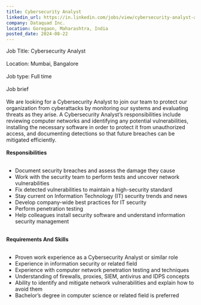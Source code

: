 ```yaml
---
title: Cybersecurity Analyst
linkedin_url: https://in.linkedin.com/jobs/view/cybersecurity-analyst-at-dataquad-inc-4007333544?position=35&pageNum=0&refId=xpn3Z%2BFTfvdh%2Bzun3F9NWw%3D%3D&trackingId=YpmAui2ZLwoR1PCcI%2FGuNA%3D%3D
company: Dataquad Inc.
location: Goregaon, Maharashtra, India
posted_date: 2024-08-22
---
```


<div class="description__text description__text--rich">
<section class="show-more-less-html" data-max-lines="5">
<div class="show-more-less-html__markup show-more-less-html__markup--clamp-after-5 relative overflow-hidden">
          Job Title: Cybersecurity Analyst<br/><br/>Location: Mumbai, Bangalore<br/><br/>Job type: Full time<br/><br/>Job brief<br/><br/>We are looking for a Cybersecurity Analyst to join our team to protect our organization from cyberattacks by monitoring our systems and evaluating threats as they arise. A Cybersecurity Analyst’s responsibilities include reviewing computer networks and identifying any potential vulnerabilities, installing the necessary software in order to protect it from unauthorized access, and documenting detections so that future breaches can be mitigated efficiently.<br/><br/><strong>Responsibilities<br/><br/></strong><ul><li> Document security breaches and assess the damage they cause</li><li> Work with the security team to perform tests and uncover network vulnerabilities</li><li> Fix detected vulnerabilities to maintain a high-security standard</li><li> Stay current on Information Technology (IT) security trends and news</li><li> Develop company-wide best practices for IT security</li><li> Perform penetration testing</li><li> Help colleagues install security software and understand information security management<br/><br/></li></ul><strong>Requirements And Skills<br/><br/></strong><ul><li> Proven work experience as a Cybersecurity Analyst or similar role</li><li> Experience in information security or related field</li><li> Experience with computer network penetration testing and techniques</li><li> Understanding of firewalls, proxies, SIEM, antivirus and IDPS concepts</li><li> Ability to identify and mitigate network vulnerabilities and explain how to avoid them</li><li> Bachelor’s degree in computer science or related field is preferred</li></ul>
</div>


<!-- --> </section>
</div>